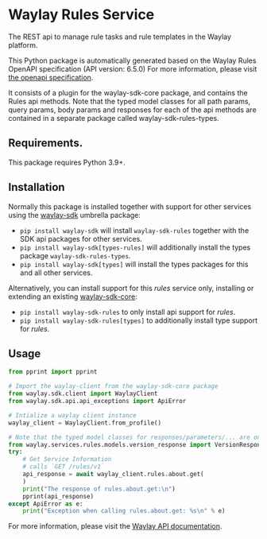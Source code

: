 # Waylay Rules Service
The REST api to manage rule tasks and rule templates in the Waylay platform.

This Python package is automatically generated based on the 
Waylay Rules OpenAPI specification (API version: 6.5.0)
For more information, please visit [the openapi specification](https://docs.waylay.io/openapi/public/redocly/rules.html).

It consists of a plugin for the waylay-sdk-core package, and contains the Rules api methods.
Note that the typed model classes for all path params, query params, body params and responses for each of the api methods are contained in a separate package called waylay-sdk-rules-types.

## Requirements.
This package requires Python 3.9+.

## Installation

Normally this package is installed together with support for other services using the [waylay-sdk](https://pypi.org/project/waylay-sdk/) umbrella package:
* `pip install waylay-sdk` will install `waylay-sdk-rules` together with the SDK api packages for other services.
* `pip install waylay-sdk[types-rules]` will additionally install the types package `waylay-sdk-rules-types`.
* `pip install waylay-sdk[types]` will install the types packages for this and all other services.

Alternatively, you can install support for this _rules_ service only, installing or extending an existing [waylay-sdk-core](https://pypi.org/project/waylay-sdk-core/):

- `pip install waylay-sdk-rules` to only install api support for _rules_.
- `pip install waylay-sdk-rules[types]` to additionally install type support for _rules_.

## Usage

```python
from pprint import pprint

# Import the waylay-client from the waylay-sdk-core package
from waylay.sdk.client import WaylayClient
from waylay.sdk.api.api_exceptions import ApiError

# Intialize a waylay client instance
waylay_client = WaylayClient.from_profile()

# Note that the typed model classes for responses/parameters/... are only available when `waylay-sdk-rules-types` is installed
from waylay.services.rules.models.version_response import VersionResponse
try:
    # Get Service Information
    # calls `GET /rules/v1`
    api_response = await waylay_client.rules.about.get(
    )
    print("The response of rules.about.get:\n")
    pprint(api_response)
except ApiError as e:
    print("Exception when calling rules.about.get: %s\n" % e)
```


For more information, please visit the [Waylay API documentation](https://docs.waylay.io/#/api/?id=software-development-kits).